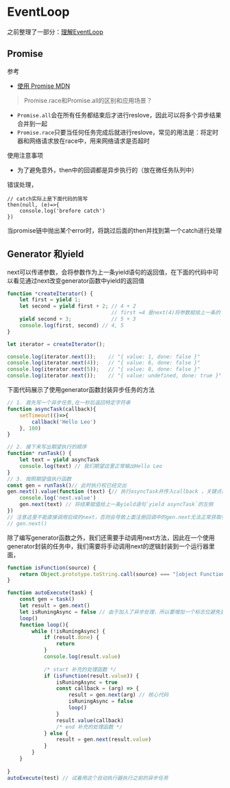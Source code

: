 EventLoop
===

之前整理了一部分：[理解EventLoop](https://www.shymean.com/article/%E7%90%86%E8%A7%A3EventLoop)

## Promise
参考
* [使用 Promise MDN](https://developer.mozilla.org/zh-CN/docs/Web/JavaScript/Guide/Using_promises)


> Promise.race和Promise.all的区别和应用场景？

* `Promise.all`会在所有任务都结束后才进行reslove，因此可以将多个异步结果合并到一起
* `Promise.race`只要当任何任务完成后就进行reslove，常见的用法是：将定时器和网络请求放在race中，用来网络请求是否超时

使用注意事项
* 为了避免意外，then中的回调都是异步执行的（放在微任务队列中）

错误处理，
```
// catch实际上是下面代码的简写
then(null, (e)=>{
    console.log('brefore catch')
})
```
当promise链中抛出某个error时，将跳过后面的then并找到第一个catch进行处理

## Generator 和yield

next可以传递参数，会将参数作为上一条yield语句的返回值，在下面的代码中可以看见通过next改变generator函数中yield的返回值
```js
function *createIterator() {
    let first = yield 1;
    let second = yield first + 2; // 4 + 2 
                                  // first =4 是next(4)将参数赋给上一条的
	yield second + 3;             // 5 + 3
	console.log(first, second) // 4, 5
}

let iterator = createIterator();

console.log(iterator.next());    // "{ value: 1, done: false }"
console.log(iterator.next(4));   // "{ value: 6, done: false }"
console.log(iterator.next(5));   // "{ value: 8, done: false }"
console.log(iterator.next());    // "{ value: undefined, done: true }"
```
下面代码展示了使用generator函数封装异步任务的方法
```js
// 1. 首先写一个异步任务,在一秒后返回特定字符串
function asyncTask(callback){
    setTimeout(()=>{
        callback('Hello Leo')
    }, 100)
}

// 2. 接下来写出期望执行的顺序
function* runTask() {
    let text = yield asyncTask
    console.log(text) // 我们期望这里正常输出Hello Leo
}
// 3. 按照期望值执行函数
const gen = runTask()// 此时执行权已经交出
gen.next().value(function (text) {// 执行asyncTask并传入callback ，关键点在于在callback里调用next交还执行权
    console.log('next.value')
    gen.next(text) // 将结果赋值给上一条yield语句`yield asyncTask`的左侧
}) 
// 注意这里不能直接调用后续的next，否则会导致上面注册回调中的gen.next无法正常获取参数
// gen.next()
```
除了编写generator函数之外，我们还需要手动调用next方法，因此在一个使用generator封装的任务中，我们需要将手动调用next的逻辑封装到一个运行器里面，
```js
function isFunction(source) {
    return Object.prototype.toString.call(source) === "[object Function]"
}

function autoExecute(task) {
    const gen = task()
    let result = gen.next()
    let isRuningAsync = false // 由于加入了异步处理，所以要增加一个标志位避免重复进入循环体
    loop()
    function loop(){
        while (!isRuningAsync) {
            if (result.done) {
                return
            }
            console.log(result.value)
    
            /* start 补充的处理函数 */
            if (isFunction(result.value)) {
                isRuningAsync = true
                const callback = (arg) => {
                    result = gen.next(arg) // 核心代码
                    isRuningAsync = false
                    loop()
                }
                result.value(callback)
                /* end 补充的处理函数 */
            } else {
                result = gen.next(result.value)
            }
        }
    }
   
}
autoExecute(test) // 试着用这个自动执行器执行之前的异步任务

```